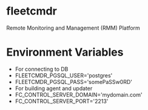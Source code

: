 # fleetcmdr
Remote Monitoring and Management (RMM) Platform

# Environment Variables
- For connecting to DB
 - FLEETCMDR_PGSQL_USER='postgres'
 - FLEETCMDR_PGSQL_PASS='somePaSSw0RD'
- For building agent and updater
 - FC_CONTROL_SERVER_DOMAIN='mydomain.com'
 - FC_CONTROL_SERVER_PORT='2213'



